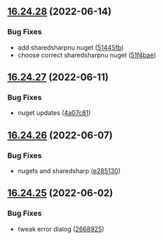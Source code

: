 ## [16.24.28](https://github.com/phandcock/GrampsView/compare/v16.24.27...v16.24.28) (2022-06-14)


### Bug Fixes

* add sharedsharpnu nuget ([51445fb](https://github.com/phandcock/GrampsView/commit/51445fb6a9f6de9f2c44e9d563bdd13907f7deb8))
* choose correct sharedsharpnu nuget ([51f4bae](https://github.com/phandcock/GrampsView/commit/51f4bae880d5f36095c6c114bd862777dce5abfd))



## [16.24.27](https://github.com/phandcock/GrampsView/compare/v16.24.26...v16.24.27) (2022-06-11)


### Bug Fixes

* nuget updates ([4a07c81](https://github.com/phandcock/GrampsView/commit/4a07c81a358ac4e799d1de182e2250fb66c72931))



## [16.24.26](https://github.com/phandcock/GrampsView/compare/v16.24.25...v16.24.26) (2022-06-07)


### Bug Fixes

* nugets and sharedsharp ([e285130](https://github.com/phandcock/GrampsView/commit/e2851308a21462fdabb1f742dcdea821282a26c8))



## [16.24.25](https://github.com/phandcock/GrampsView/compare/v16.24.24...v16.24.25) (2022-06-02)


### Bug Fixes

* tweak error dialog ([2668925](https://github.com/phandcock/GrampsView/commit/26689255137c45e23d998305cccecdd2f02ab6ba))




